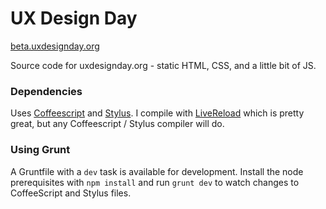 UX Design Day
=============
[beta.uxdesignday.org](http://beta.uxdesignday.org)

Source code for uxdesignday.org - static HTML, CSS, and a little bit of JS.

### Dependencies

Uses [Coffeescript](http://coffeescript.org/) and [Stylus](http://learnboost.github.com/stylus/). I compile with [LiveReload](http://livereload.com/) which is pretty great, but any Coffeescript / Stylus compiler will do.

### Using Grunt

A Gruntfile with a `dev` task is available for development. Install the node prerequisites with `npm install` and run `grunt dev` to watch changes to CoffeeScript and Stylus files.